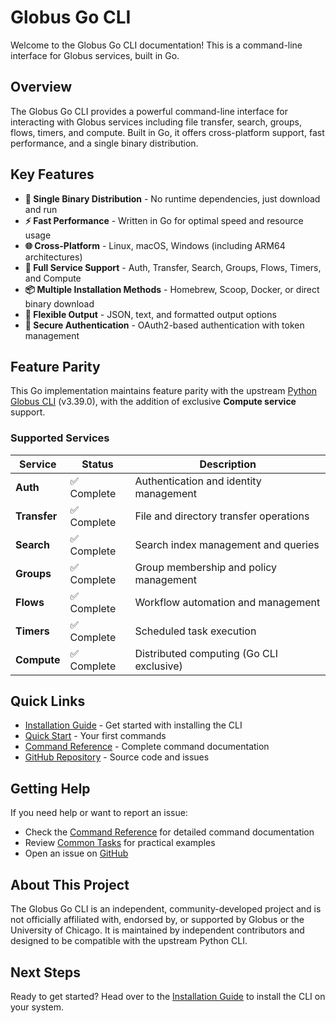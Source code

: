 # Globus Go CLI

Welcome to the Globus Go CLI documentation! This is a command-line interface for Globus services, built in Go.

## Overview

The Globus Go CLI provides a powerful command-line interface for interacting with Globus services including file transfer, search, groups, flows, timers, and compute. Built in Go, it offers cross-platform support, fast performance, and a single binary distribution.

## Key Features

- **🚀 Single Binary Distribution** - No runtime dependencies, just download and run
- **⚡ Fast Performance** - Written in Go for optimal speed and resource usage
- **🌐 Cross-Platform** - Linux, macOS, Windows (including ARM64 architectures)
- **🔄 Full Service Support** - Auth, Transfer, Search, Groups, Flows, Timers, and Compute
- **📦 Multiple Installation Methods** - Homebrew, Scoop, Docker, or direct binary download
- **🎨 Flexible Output** - JSON, text, and formatted output options
- **🔐 Secure Authentication** - OAuth2-based authentication with token management

## Feature Parity

This Go implementation maintains feature parity with the upstream [Python Globus CLI](https://github.com/globus/globus-cli) (v3.39.0), with the addition of exclusive **Compute service** support.

### Supported Services

| Service | Status | Description |
|---------|--------|-------------|
| **Auth** | ✅ Complete | Authentication and identity management |
| **Transfer** | ✅ Complete | File and directory transfer operations |
| **Search** | ✅ Complete | Search index management and queries |
| **Groups** | ✅ Complete | Group membership and policy management |
| **Flows** | ✅ Complete | Workflow automation and management |
| **Timers** | ✅ Complete | Scheduled task execution |
| **Compute** | ✅ Complete | Distributed computing (Go CLI exclusive) |

## Quick Links

- [Installation Guide](getting-started/installation.md) - Get started with installing the CLI
- [Quick Start](getting-started/quickstart.md) - Your first commands
- [Command Reference](reference/index.md) - Complete command documentation
- [GitHub Repository](https://github.com/scttfrdmn/globus-go-cli) - Source code and issues

## Getting Help

If you need help or want to report an issue:

- Check the [Command Reference](reference/index.md) for detailed command documentation
- Review [Common Tasks](guides/common-tasks.md) for practical examples
- Open an issue on [GitHub](https://github.com/scttfrdmn/globus-go-cli/issues)

## About This Project

The Globus Go CLI is an independent, community-developed project and is not officially affiliated with, endorsed by, or supported by Globus or the University of Chicago. It is maintained by independent contributors and designed to be compatible with the upstream Python CLI.

## Next Steps

Ready to get started? Head over to the [Installation Guide](getting-started/installation.md) to install the CLI on your system.

